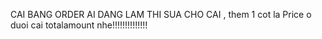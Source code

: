 CAI BANG ORDER AI DANG LAM THI SUA CHO CAI , them 1 cot la Price o duoi cai totalamount nhe!!!!!!!!!!!!!!